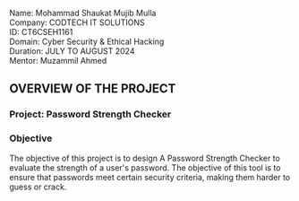 Name: Mohammad Shaukat Mujib Mulla    
Company: CODTECH IT SOLUTIONS    
ID: CT6CSEH1161    
Domain: Cyber Security & Ethical Hacking     
Duration: JULY TO AUGUST 2024    
Mentor:   Muzammil Ahmed            

## OVERVIEW OF THE PROJECT

### Project: Password Strength Checker

### Objective 
The objective of this project is to design A Password Strength Checker to evaluate the strength of a user's password. The objective of this tool is to ensure that passwords meet certain security criteria, making them harder to guess or crack.


